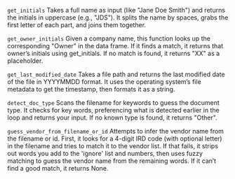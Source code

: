 `get_initials`
Takes a full name as input (like "Jane Doe Smith") and returns the initials in uppercase (e.g., "JDS"). 
It splits the name by spaces, grabs the first letter of each part, and joins them together.

`get_owner_initials`
Given a company name, this function looks up the corresponding "Owner" in the data frame. 
If it finds a match, it returns that owner’s initials using get_initials. If no match is found, it returns "XX" as a placeholder. 

`get_last_modified_date`
Takes a file path and returns the last modified date of the file in YYYYMMDD format.
It uses the operating system’s file metadata to get the timestamp, then formats it as a string.

`detect_doc_type`
Scans the filename for keywords to guess the document type. 
It checks for key words, preferencing what is detected earlier in the loop and returns your input.
If no known type is found, it returns "Other".

`guess_vendor_from_filename_or_id`
Attempts to infer the vendor name from the filename or id. First, it looks for a 4-digit IRD code (with optional letter) in the filename and tries to match it to the vendor list. 
If that fails, it strips out words you add to the 'ignore' list and numbers, then uses fuzzy matching to guess the vendor name from the remaining words. If it can’t find a good match, it returns None.
